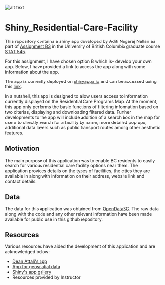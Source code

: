 ![alt text]([http://url/to/img.png](https://github.com/aditi48n/Shiny_Residential-Care-Facility/blob/main/www/Background.png))

# Shiny_Residential-Care-Facility

This repository contains a shiny app developed by Aditi Nagaraj Nallan as part of [Assignment B3](https://stat545.stat.ubc.ca/assignments/assignment-b3/) in the University of British Columbia graduate course [STAT 545](https://stat545.stat.ubc.ca/). 

For this assignment, I have chosen option B which is- develop your own app. Below, I have provided a link to access the app along with some information about the app. 

The app is currently deployed on [shinyapps.io](https://www.shinyapps.io/) and can be accessed using this [link](https://aditi-nagaraj.shinyapps.io/Shiny-RCF/).

In a nutshell, this app is designed to allow users access to information currently displayed on the Residential Care Programs Map. At the moment, this app only performs the basic functions of filtering information based on two citerias, displaying and downloading filtered data. Further developments to the app will include addition of a search box in the map for users to directly search for a facility by name, more detailed pop ups, additional data layers such as public transport routes among other aesthetic features. 


## Motivation

The main purpose of this application was to enable BC residents to easily search for various residential care facility options near them. The application provides details on the types of facilities, the cities they are available in along with information on their address, website link and contact details.


## Data 

The data for this application was obtained from [OpenDataBC](https://catalogue.data.gov.bc.ca/dataset/residential-care-facilities). The raw data along with the code and any other relevant information have been made available for public use in this github repository.

## Resources

Various resources have aided the development of this application and are acknowledged below:

* [Dean Attali's app](https://deanattali.com/blog/building-shiny-apps-tutorial/)
* [App for geospatial data](https://www.paulamoraga.com/book-geospatial/sec-shinyexample.html)
* [Shiny's app gallery](https://shiny.rstudio.com/gallery/)
* Resources provided by Instructor
